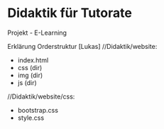 # Didaktik für Tutorate
Projekt - E-Learning

Erklärung Orderstruktur [Lukas]
//Didaktik/website:
- index.html
- css (dir)
- img (dir)
- js (dir)

//Didaktik/website/css:
- bootstrap.css
- style.css
